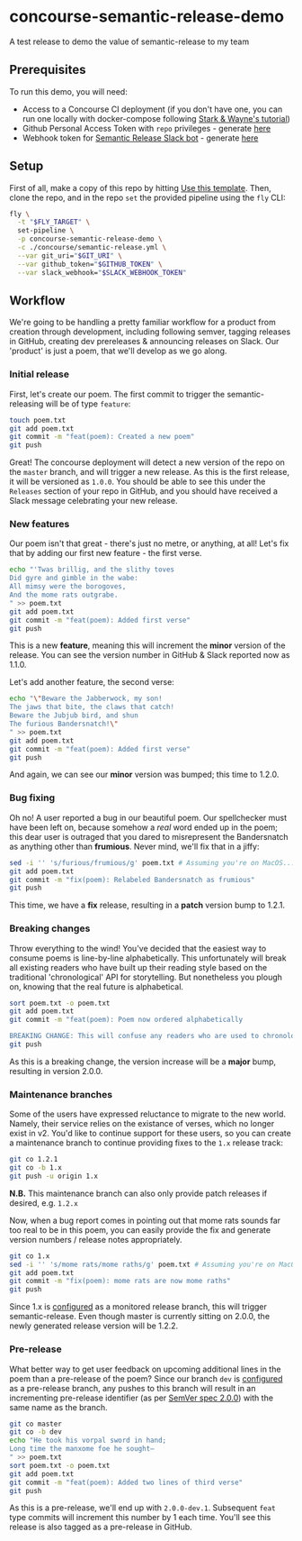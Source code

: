 # concourse-semantic-release-demo
A test release to demo the value of semantic-release to my team

## Prerequisites
To run this demo, you will need:
* Access to a Concourse CI deployment (if you don't have one, you can run one locally with docker-compose following [Stark & Wayne's tutorial](https://github.com/starkandwayne/concourse-tutorial))
* Github Personal Access Token with `repo` privileges - generate [here](https://github.com/settings/tokens/new)
* Webhook token for [Semantic Release Slack bot](https://github.com/juliuscc/semantic-release-slack-bot) - generate [here](https://github.com/juliuscc/semantic-release-slack-bot#slack-app-installation)

## Setup
First of all, make a copy of this repo by hitting [Use this template](https://github.com/coro/concourse-semantic-release-demo/generate).
Then, clone the repo, and in the repo `set` the provided pipeline using the `fly` CLI:

```bash
fly \
  -t "$FLY_TARGET" \
  set-pipeline \
  -p concourse-semantic-release-demo \
  -c ./concourse/semantic-release.yml \
  --var git_uri="$GIT_URI" \
  --var github_token="$GITHUB_TOKEN" \
  --var slack_webhook="$SLACK_WEBHOOK_TOKEN"
```

## Workflow
We're going to be handling a pretty familiar workflow for a product from creation through development, including following semver, tagging releases in GitHub, creating dev prereleases & announcing releases on Slack. Our 'product' is just a poem, that we'll develop as we go along. 

### Initial release
First, let's create our poem. The first commit to trigger the semantic-releasing will be of type `feature`:

```bash
touch poem.txt
git add poem.txt
git commit -m "feat(poem): Created a new poem"
git push
```

Great! The concourse deployment will detect a new version of the repo on the `master` branch, and will trigger a new release. As this is the first release, it will be versioned as `1.0.0`. You should be able to see this under the `Releases` section of your repo in GitHub, and you should have received a Slack message celebrating your new release.

### New features
Our poem isn't that great - there's just no metre, or anything, at all! Let's fix that by adding our first new feature - the first verse.

```bash
echo "'Twas brillig, and the slithy toves
Did gyre and gimble in the wabe:
All mimsy were the borogoves,
And the mome rats outgrabe.
" >> poem.txt
git add poem.txt
git commit -m "feat(poem): Added first verse"
git push
```

This is a new **feature**, meaning this will increment the **minor** version of the release. You can see the version number in GitHub & Slack reported now as 1.1.0.

Let's add another feature, the second verse:

```bash
echo "\"Beware the Jabberwock, my son!
The jaws that bite, the claws that catch!
Beware the Jubjub bird, and shun
The furious Bandersnatch!\"
" >> poem.txt
git add poem.txt
git commit -m "feat(poem): Added first verse"
git push
```

And again, we can see our **minor** version was bumped; this time to 1.2.0.

### Bug fixing
Oh no! A user reported a bug in our beautiful poem. Our spellchecker must have been left on, because somehow a *real* word ended up in the poem; this dear user is outraged that you dared to misrepresent the Bandersnatch as anything other than **frumious**. Never mind, we'll fix that in a jiffy:

```bash
sed -i '' 's/furious/frumious/g' poem.txt # Assuming you're on MacOS...
git add poem.txt
git commit -m "fix(poem): Relabeled Bandersnatch as frumious"
git push
```

This time, we have a **fix** release, resulting in a **patch** version bump to 1.2.1.

### Breaking changes
Throw everything to the wind! You've decided that the easiest way to consume poems is line-by-line alphabetically. This unfortunately will break all existing readers who have built up their reading style based on the traditional 'chronological' API for storytelling. But nonetheless you plough on, knowing that the real future is alphabetical. 

```bash
sort poem.txt -o poem.txt
git add poem.txt
git commit -m "feat(poem): Poem now ordered alphabetically

BREAKING CHANGE: This will confuse any readers who are used to chronological storytelling"
git push
```

As this is a breaking change, the version increase will be a **major** bump, resulting in version 2.0.0.

### Maintenance branches
Some of the users have expressed reluctance to migrate to the new world. Namely, their service relies on the existance of verses, which no longer exist in v2. You'd like to continue support for these users, so you can create a maintenance branch to continue providing fixes to the `1.x` release track:

```bash
git co 1.2.1
git co -b 1.x
git push -u origin 1.x
```
**N.B.** This maintenance branch can also only provide patch releases if desired, e.g. `1.2.x`

Now, when a bug report comes in pointing out that mome rats sounds far too real to be in this poem, you can easily provide the fix and generate version numbers / release notes appropriately.

```bash
git co 1.x
sed -i '' 's/mome rats/mome raths/g' poem.txt # Assuming you're on MacOS...
git add poem.txt
git commit -m "fix(poem): mome rats are now mome raths"
git push
```

Since 1.x is [configured](https://github.com/coro/concourse-semantic-release-demo/blob/b02598ce135ff4eafbad204cf6437b704dc182c4/.releaserc#L3) as a monitored release branch, this will trigger semantic-release. Even though master is currently sitting on 2.0.0, the newly generated release version will be 1.2.2.

### Pre-release
What better way to get user feedback on upcoming additional lines in the poem than a pre-release of the poem? Since our branch `dev` is [configured](https://github.com/coro/concourse-semantic-release-demo/blob/b02598ce135ff4eafbad204cf6437b704dc182c4/.releaserc#L5) as a pre-release branch, any pushes to this branch will result in an incrementing pre-release identifier (as per [SemVer spec 2.0.0](https://semver.org/#spec-item-9)) with the same name as the branch.

```bash
git co master
git co -b dev
echo "He took his vorpal sword in hand;
Long time the manxome foe he sought—
" >> poem.txt
sort poem.txt -o poem.txt
git add poem.txt
git commit -m "feat(poem): Added two lines of third verse"
git push
```

As this is a pre-release, we'll end up with `2.0.0-dev.1`. Subsequent `feat` type commits will increment this number by 1 each time. You'll see this release is also tagged as a pre-release in GitHub.
